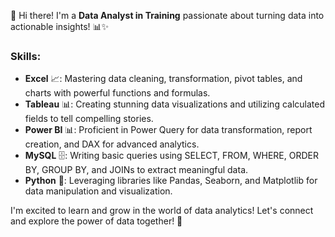 👋 Hi there! I'm a **Data Analyst in Training** passionate about turning data into actionable insights! 📊✨

### Skills:
- **Excel** 📈: Mastering data cleaning, transformation, pivot tables, and charts with powerful functions and formulas.
- **Tableau** 📊: Creating stunning data visualizations and utilizing calculated fields to tell compelling stories.
- **Power BI** 📊: Proficient in Power Query for data transformation, report creation, and DAX for advanced analytics.
- **MySQL** 🗄️: Writing basic queries using SELECT, FROM, WHERE, ORDER BY, GROUP BY, and JOINs to extract meaningful data.
- **Python** 🐍: Leveraging libraries like Pandas, Seaborn, and Matplotlib for data manipulation and visualization.

I'm excited to learn and grow in the world of data analytics! Let's connect and explore the power of data together! 🚀

<!--
**CharlotteHolden-data/CharlotteHolden-data** is a ✨ _special_ ✨ repository because its `README.md` (this file) appears on your GitHub profile.

Here are some ideas to get you started:

- 🔭 I’m currently working on ...
- 🌱 I’m currently learning ...
- 👯 I’m looking to collaborate on ...
- 🤔 I’m looking for help with ...
- 💬 Ask me about ...
- 📫 How to reach me: ...
- 😄 Pronouns: ...
- ⚡ Fun fact: ...
-->
